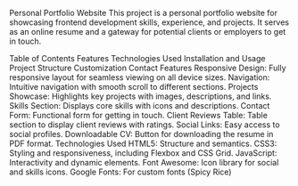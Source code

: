 Personal Portfolio Website
This project is a personal portfolio website for showcasing frontend development skills, experience, and projects. It serves as an online resume and a gateway for potential clients or employers to get in touch.

Table of Contents
Features
Technologies Used
Installation and Usage
Project Structure
Customization
Contact
Features
Responsive Design: Fully responsive layout for seamless viewing on all device sizes.
Navigation: Intuitive navigation with smooth scroll to different sections.
Projects Showcase: Highlights key projects with images, descriptions, and links.
Skills Section: Displays core skills with icons and descriptions.
Contact Form: Functional form for getting in touch.
Client Reviews Table: Table section to display client reviews with ratings.
Social Links: Easy access to social profiles.
Downloadable CV: Button for downloading the resume in PDF format.
Technologies Used
HTML5: Structure and semantics.
CSS3: Styling and responsiveness, including Flexbox and CSS Grid.
JavaScript: Interactivity and dynamic elements.
Font Awesome: Icon library for social and skills icons.
Google Fonts: For custom fonts (Spicy Rice)